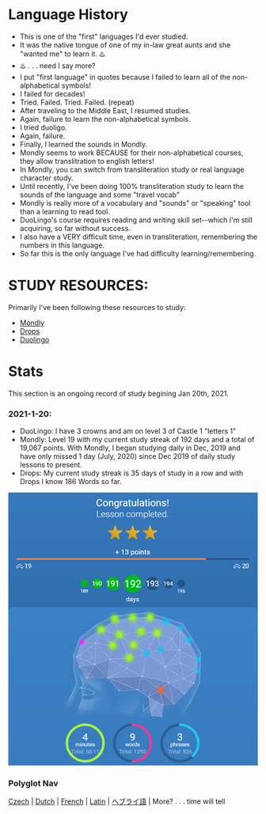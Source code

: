 # Language History
* This is one of the "first" languages I'd ever studied. 
* It was the native tongue of one of my in-law great aunts and she "wanted me" to learn it.  :hotsprings:
* :hotsprings: . . .  need I say more?  
* I put "first language" in quotes because I failed to learn all of the non-alphabetical symbols! 
* I failed for decades!
* Tried. Failed. Tried. Failed. (repeat) 
* After traveling to the Middle East, I resumed studies. 
* Again, failure to learn the non-alphabetical symbols. 
* I tried duoligo.  
* Again, failure. 
* Finally, I learned the sounds in Mondly.
* Mondly seems to work BECAUSE for their non-alphabetical courses, they allow translitration to english letters! 
* In Mondly, you can switch from transliteration study or real language character study.
* Until recently, I've been doing 100% transliteration study to learn the sounds of the language and some "travel vocab"
* Mondly is really more of a vocabulary and "sounds" or "speaking" tool than a learning to read tool. 
* DuoLingo's course requires reading and writing skill set--which I'm still acquiring, so far without success. 
* I also have a VERY difficult time, even in transliteration, remembering the numbers in this language.  
* So far this is the only language I've had difficulty learning/remembering. 

# STUDY RESOURCES:
Primarily I've been following these resources to study: 
* [Mondly](https://app.mondly.com/home) 
* [Drops](https://app.languagedrops.com/) 
* [Duolingo](https://www.duolingo.com/profile/EO4wellnes) 

# Stats
This section is an ongoing record of study begining Jan 20th, 2021. 

### 2021-1-20:
* DuoLingo:  I have 3 crowns and am on level 3 of Castle 1 "letters 1" 
* Mondly: Level 19 with my current study streak of 192 days and a total of 19,067 points. With Mondly, I began studying daily in Dec, 2019 and have only missed 1 day (July, 2020) since Dec 2019 of daily study lessons to present. 
* Drops: My current study streak is 35 days of study in a row and with Drops I know 186 Words so far. 

![Current-mondly-stats](https://github.com/EO4wellness/T-I-L/blob/main/polyglot/la-otra/%E3%83%98%E3%83%96%E3%83%A9%E3%82%A4%E8%AA%9E/Images/2021-01-21_mondly_stats.png)


### Polyglot Nav
[Czech](https://github.com/EO4wellness/T-I-L/tree/main/polyglot/la-otra/Czech) |  [Dutch](https://github.com/EO4wellness/T-I-L/tree/main/polyglot/la-otra/Dutch) |  [French](https://github.com/EO4wellness/T-I-L/tree/main/polyglot/la-otra/French) |  [Latin](https://github.com/EO4wellness/T-I-L/tree/main/polyglot/la-otra/Latin) |  [ヘブライ語](https://github.com/EO4wellness/T-I-L/tree/main/polyglot/la-otra/%E3%83%98%E3%83%96%E3%83%A9%E3%82%A4%E8%AA%9E) |  More? . . . time will tell  
